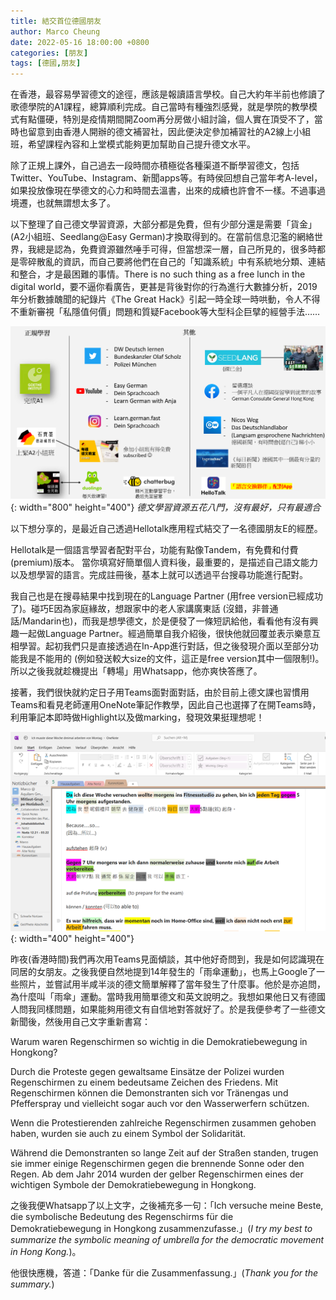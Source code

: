 ```yaml
---
title: 結交首位德國朋友
author: Marco Cheung
date: 2022-05-16 18:00:00 +0800
categories: [朋友]
tags: [德國,朋友]
---
```


在香港，最容易學習德文的途徑，應該是報讀語言學校。自己大約年半前也修讀了歌德學院的A1課程，總算順利完成。自己當時有種強烈感覺，就是學院的教學模式有點僵硬，特別是疫情期間開Zoom再分房做小組討論，個人實在頂受不了，當時也留意到由香港人開辦的德文補習社，因此便決定參加補習社的A2線上小組班，希望課程內容和上堂模式能夠更加幫助自己提升德文水平。

除了正規上課外，自己過去一段時間亦積極從各種渠道不斷學習德文，包括Twitter、YouTube、Instagram、新聞apps等。有時侯回想自己當年考A-level，如果投放像現在學德文的心力和時間去溫書，出來的成續也許會不一樣。不過事過境遷，也就無謂想太多了。

以下整理了自己德文學習資源，大部分都是免費，但有少部分還是需要「貨金」(A2小組班、Seedlang@Easy German)才換取得到的。在當前信息氾濫的網絡世界，我總是認為，免費資源雖然唾手可得，但當想深一層，自己所見的，很多時都是零碎散亂的資訊，而自己要將他們在自己的「知識系統」中有系統地分類、連結和整合，才是最困難的事情。There is no such thing as a free lunch in the digital world，要不逼你看廣告，更甚是背後對你的行為進行大數據分析，2019年分析數據醜聞的紀錄片《The Great Hack》引起一時全球一時哄動，令人不得不重新審視「私隱值何價」問題和質疑Facebook等大型科企巨擘的經營手法……

![german-learning-resource](/images/my-german-learning-resource.png){: width="800" height="400"}
_德文學習資源五花八門，沒有最好，只有最適合_

以下想分享的，是最近自己透過Hellotalk應用程式結交了一名德國朋友E的經歷。

Hellotalk是一個語言學習者配對平台，功能有點像Tandem，有免費和付費(premium)版本。 當你填寫好簡單個人資料後，最重要的，是描述自己語文能力以及想學習的語言。完成註冊後，基本上就可以透過平台搜尋功能進行配對。

我自己也是在搜尋結果中找到現在的Language Partner (用free version已經成功了)。碰巧E因為家庭緣故，想跟家中的老人家講廣東話 (沒錯，非普通話/Mandarin也)，而我是想學德文，於是便發了一條短訊給他，看看他有沒有興趣一起做Language Partner。經過簡單自我介紹後，很快他就回覆並表示樂意互相學習。起初我們只是直接透過在In-App進行對話，但之後發現介面以至部分功能我是不能用的 (例如發送較大size的文件，這正是free version其中一個限制!)。所以之後我就趁機提出「轉場」用Whatsapp，他亦爽快答應了。

接著，我們很快就約定日子用Teams面對面對話，由於目前上德文課也習慣用Teams和看見老師運用OneNote筆記作教學，因此自己也選擇了在開Teams時，利用筆記本即時做Highlight以及做marking，發現效果挺理想呢！

![teams-note](/images/teams-note.png){: width="400" height="400"}

昨夜(香港時間)我們再次用Teams見面傾談，其中他好奇問到，我是如何認識現在同居的女朋友。之後我便自然地提到14年發生的「雨傘運動」，也馬上Google了一些照片，並嘗試用半咸半淡的德文簡單解釋了當年發生了什麼事。他於是亦追問，為什麼叫「雨傘」運動。當時我用簡單德文和英文說明之。我想如果他日又有德國人問我同樣問題，如果能夠用德文有自信地對答就好了。於是我便參考了一些德文新聞後，然後用自己文字重新書寫：

Warum waren Regenschirmen so wichtig in die Demokratiebewegung in Hongkong?

Durch die Proteste gegen gewaltsame Einsätze der Polizei wurden Regenschirmen zu einem bedeutsame Zeichen des Friedens. Mit Regenschirmen können die Demonstranten sich vor Tränengas und Pfefferspray und vielleicht sogar auch vor den Wasserwerfern schützen.
 
Wenn die Protestierenden zahlreiche Regenschirmen zusammen gehoben haben, wurden sie auch zu einem Symbol der Solidarität.

Während die Demonstranten so lange Zeit auf der Straßen standen, trugen sie immer einige Regenschirmen gegen die brennende Sonne oder den Regen. Ab dem Jahr 2014 wurden der gelber Regenschirmen eines der wichtigen Symbole der Demokratiebewegung in Hongkong.
 
之後我便Whatsapp了以上文字，之後補充多一句：「Ich versuche meine Beste, die symbolische Bedeutung des Regenschirms für die Demokratiebewegung in Hongkong zusammenzufasse.」(*I try my best to summarize the symbolic meaning of umbrella for the democratic movement in Hong Kong.*)。

他很快應機，答道：「Danke für die Zusammenfassung.」(*Thank you for the summary.*)